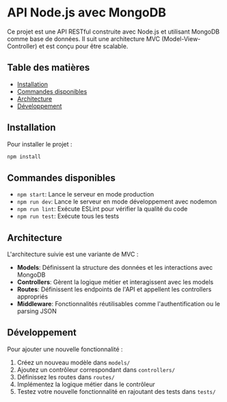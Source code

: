 # API Node.js avec MongoDB

Ce projet est une API RESTful construite avec Node.js et utilisant MongoDB comme base de données. Il suit une architecture MVC (Model-View-Controller) et est conçu pour être scalable.

## Table des matières

- [Installation](#installation)
- [Commandes disponibles](#commandes-disponibles)
- [Architecture](#architecture)
- [Développement](#développement)

## Installation

Pour installer le projet :
```bash
npm install
```


## Commandes disponibles

- `npm start`: Lance le serveur en mode production
- `npm run dev`: Lance le serveur en mode développement avec nodemon
- `npm run lint`: Exécute ESLint pour vérifier la qualité du code
- `npm run test`: Exécute tous les tests

## Architecture

L'architecture suivie est une variante de MVC :

- **Models**: Définissent la structure des données et les interactions avec MongoDB
- **Controllers**: Gèrent la logique métier et interagissent avec les models
- **Routes**: Définissent les endpoints de l'API et appellent les controllers appropriés
- **Middleware**: Fonctionnalités réutilisables comme l'authentification ou le parsing JSON

## Développement

Pour ajouter une nouvelle fonctionnalité :

1. Créez un nouveau modèle dans `models/`
2. Ajoutez un contrôleur correspondant dans `controllers/`
3. Définissez les routes dans `routes/`
4. Implémentez la logique métier dans le contrôleur
5. Testez votre nouvelle fonctionnalité en rajoutant des tests dans `tests/`
